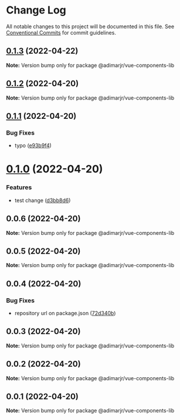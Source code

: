 # Change Log

All notable changes to this project will be documented in this file.
See [Conventional Commits](https://conventionalcommits.org) for commit guidelines.

## [0.1.3](https://github.com/adimarjr/lerna-ts-repo/compare/@adimarjr/vue-components-lib@0.1.2...@adimarjr/vue-components-lib@0.1.3) (2022-04-22)

**Note:** Version bump only for package @adimarjr/vue-components-lib





## [0.1.2](https://github.com/adimarjr/lerna-ts-repo/compare/@adimarjr/vue-components-lib@0.1.1...@adimarjr/vue-components-lib@0.1.2) (2022-04-20)

**Note:** Version bump only for package @adimarjr/vue-components-lib





## [0.1.1](https://github.com/adimarjr/lerna-ts-repo/compare/@adimarjr/vue-components-lib@0.1.0...@adimarjr/vue-components-lib@0.1.1) (2022-04-20)


### Bug Fixes

* typo ([e93b9f4](https://github.com/adimarjr/lerna-ts-repo/commit/e93b9f47894b369a2889fd6f8f4ac1b07e7ad5ca))





# [0.1.0](https://github.com/adimarjr/lerna-ts-repo/compare/@adimarjr/vue-components-lib@0.0.6...@adimarjr/vue-components-lib@0.1.0) (2022-04-20)


### Features

* test change ([d3bb8d6](https://github.com/adimarjr/lerna-ts-repo/commit/d3bb8d690fa2a602e2d1af291d7c7d48783c9af7))





## 0.0.6 (2022-04-20)

**Note:** Version bump only for package @adimarjr/vue-components-lib





## 0.0.5 (2022-04-20)

**Note:** Version bump only for package @adimarjr/vue-components-lib





## 0.0.4 (2022-04-20)


### Bug Fixes

* repository url on package.json ([72d340b](https://github.com/adimarjr/lerna-ts-repo/commit/72d340b29580643f5bc05abee6de0aa034085064))





## 0.0.3 (2022-04-20)

**Note:** Version bump only for package @adimarjr/vue-components-lib





## 0.0.2 (2022-04-20)

**Note:** Version bump only for package @adimarjr/vue-components-lib





## 0.0.1 (2022-04-20)

**Note:** Version bump only for package @adimarjr/vue-components-lib

